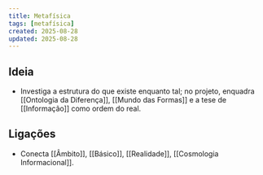```yaml
---
title: Metafísica
tags: [metafísica]
created: 2025-08-28
updated: 2025-08-28
---
```


## Ideia
- Investiga a estrutura do que existe enquanto tal; no projeto, enquadra [[Ontologia da Diferença]], [[Mundo das Formas]] e a tese de [[Informação]] como ordem do real.

## Ligações
- Conecta [[Âmbito]], [[Básico]], [[Realidade]], [[Cosmologia Informacional]].

